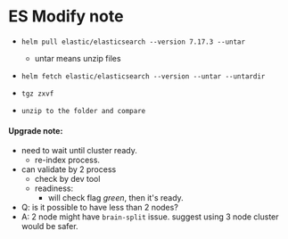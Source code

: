 ES Modify note
=====

* `helm pull elastic/elasticsearch --version 7.17.3 --untar` 
    * untar means unzip files

* `helm fetch elastic/elasticsearch --version --untar --untardir` 

* `tgz zxvf`
* `unzip to the folder and compare`


#### Upgrade note:
* need to wait until cluster ready.
    * re-index process.
* can validate by 2 process
    * check by dev tool
    * readiness:
        * will check flag *green*, then it's ready.
* Q: is it possible to have less than 2 nodes?
* A: 2 node might have `brain-split` issue. suggest using 3 node cluster would be safer.
